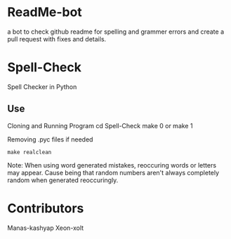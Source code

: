 # ReadMe-bot
a bot to check github readme for spelling and grammer errors and create a pull request with fixes and details.


Spell-Check
===========

Spell Checker in Python

Use
----
Cloning and Running Program
cd Spell-Check
make 0 or make 1</code></pre>

Removing .pyc files if needed
<pre><code>make realclean</code></pre>

Note: When using word generated mistakes, reoccuring words or letters may appear. Cause being that random numbers aren't always completely random when generated reoccuringly.


# Contributors
Manas-kashyap 
Xeon-xolt